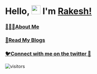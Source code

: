 # Hello, <img src="https://github.com/TheDudeThatCode/TheDudeThatCode/blob/master/Assets/Hi.gif" width="29px"> I'm [Rakesh!](https://linktr.ee/rakeshsabale)



### [🙎🏻‍♂About Me](https://linktr.ee/rakeshsabale) 
### [📰Read My Blogs](https://imsrakesh.hashnode.dev/) 
### [🐦Connect with me on the twitter 💬](https://twitter.com/okaybyetakecare) 
![visitors](https://visitor-badge.laobi.icu/badge?page_id=ghubrakesh.ghubrakesh)
